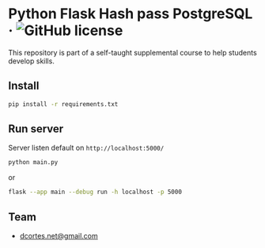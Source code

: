 # Python Flask Hash pass PostgreSQL &middot; ![GitHub license](https://img.shields.io/badge/license-MIT-blue.svg)

This repository is part of a self-taught supplemental course to help students develop skills.

## Install

```bash
pip install -r requirements.txt
```

## Run server

Server listen default on `http://localhost:5000/`

```bash
python main.py
```

or

```bash
flask --app main --debug run -h localhost -p 5000
```

## Team

- <dcortes.net@gmail.com>

